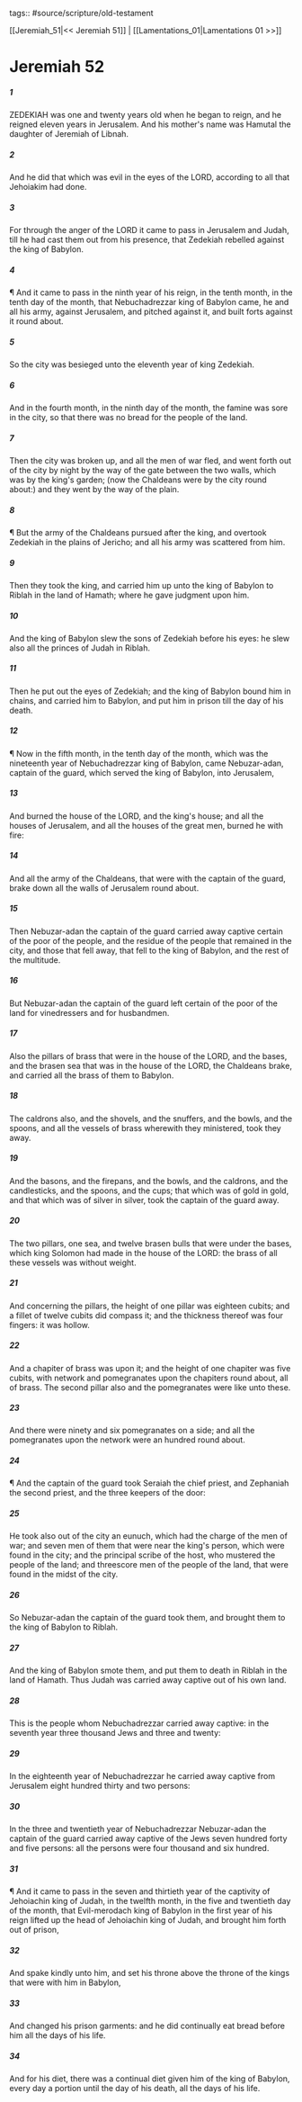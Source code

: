 tags:: #source/scripture/old-testament

[[Jeremiah_51|<< Jeremiah 51]] | [[Lamentations_01|Lamentations 01 >>]]

# Jeremiah 52

##### 1

ZEDEKIAH was one and twenty years old when he began to reign, and he reigned eleven years in Jerusalem. And his mother's name was Hamutal the daughter of Jeremiah of Libnah.

##### 2

And he did that which was evil in the eyes of the LORD, according to all that Jehoiakim had done.

##### 3

For through the anger of the LORD it came to pass in Jerusalem and Judah, till he had cast them out from his presence, that Zedekiah rebelled against the king of Babylon.

##### 4

¶ And it came to pass in the ninth year of his reign, in the tenth month, in the tenth day of the month, that Nebuchadrezzar king of Babylon came, he and all his army, against Jerusalem, and pitched against it, and built forts against it round about.

##### 5

So the city was besieged unto the eleventh year of king Zedekiah.

##### 6

And in the fourth month, in the ninth day of the month, the famine was sore in the city, so that there was no bread for the people of the land.

##### 7

Then the city was broken up, and all the men of war fled, and went forth out of the city by night by the way of the gate between the two walls, which was by the king's garden; (now the Chaldeans were by the city round about:) and they went by the way of the plain.

##### 8

¶ But the army of the Chaldeans pursued after the king, and overtook Zedekiah in the plains of Jericho; and all his army was scattered from him.

##### 9

Then they took the king, and carried him up unto the king of Babylon to Riblah in the land of Hamath; where he gave judgment upon him.

##### 10

And the king of Babylon slew the sons of Zedekiah before his eyes: he slew also all the princes of Judah in Riblah.

##### 11

Then he put out the eyes of Zedekiah; and the king of Babylon bound him in chains, and carried him to Babylon, and put him in prison till the day of his death.

##### 12

¶ Now in the fifth month, in the tenth day of the month, which was the nineteenth year of Nebuchadrezzar king of Babylon, came Nebuzar-adan, captain of the guard, which served the king of Babylon, into Jerusalem,

##### 13

And burned the house of the LORD, and the king's house; and all the houses of Jerusalem, and all the houses of the great men, burned he with fire:

##### 14

And all the army of the Chaldeans, that were with the captain of the guard, brake down all the walls of Jerusalem round about.

##### 15

Then Nebuzar-adan the captain of the guard carried away captive certain of the poor of the people, and the residue of the people that remained in the city, and those that fell away, that fell to the king of Babylon, and the rest of the multitude.

##### 16

But Nebuzar-adan the captain of the guard left certain of the poor of the land for vinedressers and for husbandmen.

##### 17

Also the pillars of brass that were in the house of the LORD, and the bases, and the brasen sea that was in the house of the LORD, the Chaldeans brake, and carried all the brass of them to Babylon.

##### 18

The caldrons also, and the shovels, and the snuffers, and the bowls, and the spoons, and all the vessels of brass wherewith they ministered, took they away.

##### 19

And the basons, and the firepans, and the bowls, and the caldrons, and the candlesticks, and the spoons, and the cups; that which was of gold in gold, and that which was of silver in silver, took the captain of the guard away.

##### 20

The two pillars, one sea, and twelve brasen bulls that were under the bases, which king Solomon had made in the house of the LORD: the brass of all these vessels was without weight.

##### 21

And concerning the pillars, the height of one pillar was eighteen cubits; and a fillet of twelve cubits did compass it; and the thickness thereof was four fingers: it was hollow.

##### 22

And a chapiter of brass was upon it; and the height of one chapiter was five cubits, with network and pomegranates upon the chapiters round about, all of brass. The second pillar also and the pomegranates were like unto these.

##### 23

And there were ninety and six pomegranates on a side; and all the pomegranates upon the network were an hundred round about.

##### 24

¶ And the captain of the guard took Seraiah the chief priest, and Zephaniah the second priest, and the three keepers of the door:

##### 25

He took also out of the city an eunuch, which had the charge of the men of war; and seven men of them that were near the king's person, which were found in the city; and the principal scribe of the host, who mustered the people of the land; and threescore men of the people of the land, that were found in the midst of the city.

##### 26

So Nebuzar-adan the captain of the guard took them, and brought them to the king of Babylon to Riblah.

##### 27

And the king of Babylon smote them, and put them to death in Riblah in the land of Hamath. Thus Judah was carried away captive out of his own land.

##### 28

This is the people whom Nebuchadrezzar carried away captive: in the seventh year three thousand Jews and three and twenty:

##### 29

In the eighteenth year of Nebuchadrezzar he carried away captive from Jerusalem eight hundred thirty and two persons:

##### 30

In the three and twentieth year of Nebuchadrezzar Nebuzar-adan the captain of the guard carried away captive of the Jews seven hundred forty and five persons: all the persons were four thousand and six hundred.

##### 31

¶ And it came to pass in the seven and thirtieth year of the captivity of Jehoiachin king of Judah, in the twelfth month, in the five and twentieth day of the month, that Evil-merodach king of Babylon in the first year of his reign lifted up the head of Jehoiachin king of Judah, and brought him forth out of prison,

##### 32

And spake kindly unto him, and set his throne above the throne of the kings that were with him in Babylon,

##### 33

And changed his prison garments: and he did continually eat bread before him all the days of his life.

##### 34

And for his diet, there was a continual diet given him of the king of Babylon, every day a portion until the day of his death, all the days of his life.

